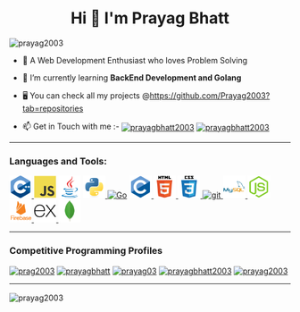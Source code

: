 <h1 align="center">Hi 👋 I'm Prayag Bhatt </h1>

<p align="left"> <img src="https://komarev.com/ghpvc/?username=prayag2003&label=Profile%20views&color=0e75b6&style=flat" alt="prayag2003" /> </p>

- 🎯 A Web Development Enthusiast who loves Problem Solving
- 🌱 I’m currently learning **BackEnd Development and Golang** 
- 🖥️ You can check all my projects @https://github.com/Prayag2003?tab=repositories

- 📫 Get in Touch with me :- <a href="https://linkedin.com/in/prayagbhatt2003" target="blank"><img align="center" src="https://cdn.jsdelivr.net/gh/devicons/devicon/icons/linkedin/linkedin-original.svg" alt="prayagbhatt2003" height="30" width="30" /></a>
<a href="https://twitter.com/prayagbhatt2003" target="blank"><img align="center" src="https://cdn.jsdelivr.net/gh/devicons/devicon/icons/twitter/twitter-original.svg" alt="prayagbhatt2003" height="30" width="30" /></a>
<hr>

<h3 align="left">Languages and Tools:</h3>
<p align="left">
 
<a href="https://www.w3schools.com/cpp/" target="_blank" rel="noreferrer"> <img src="https://raw.githubusercontent.com/devicons/devicon/master/icons/cplusplus/cplusplus-original.svg" alt="cplusplus" width="40" height="40"/> </a>
 <a href="https://developer.mozilla.org/en-US/docs/Web/JavaScript" target="_blank" rel="noreferrer"> <img src="https://raw.githubusercontent.com/devicons/devicon/master/icons/javascript/javascript-original.svg" alt="javascript" width="40" height="40"/></a>
 <a href="https://www.java.com" target="_blank" rel="noreferrer"> <img src="https://raw.githubusercontent.com/devicons/devicon/master/icons/java/java-original.svg" alt="java" width="40" height="40"/></a> 
 <a href="https://www.python.org" target="_blank" rel="noreferrer"> <img src="https://raw.githubusercontent.com/devicons/devicon/master/icons/python/python-original.svg" alt="python" width="40" height="40"/> </a> 
  <a href="https://go.dev/" target="_blank" rel="noreferrer"> <img src="https://cdn.jsdelivr.net/gh/devicons/devicon/icons/go/go-original.svg" alt="Go" width="40" height="40"/></a> 
 <a href="https://www.cprogramming.com/" target="_blank" rel="noreferrer"> <img src="https://raw.githubusercontent.com/devicons/devicon/master/icons/c/c-original.svg" alt="c" width="40" height="40"/> </a> 
 <a href="https://www.w3.org/html/" target="_blank" rel="noreferrer"> <img src="https://raw.githubusercontent.com/devicons/devicon/master/icons/html5/html5-original-wordmark.svg" alt="html5" width="40" height="40"/> </a>
<a href="https://www.w3schools.com/css/" target="_blank" rel="noreferrer"> <img src="https://raw.githubusercontent.com/devicons/devicon/master/icons/css3/css3-original-wordmark.svg" alt="css3" width="40" height="40"/> </a> 
<a href="https://git-scm.com/" target="_blank" rel="noreferrer"> <img src="https://www.vectorlogo.zone/logos/git-scm/git-scm-icon.svg" alt="git" width="40" height="40"/> </a> 
<a href="https://www.mysql.com/" target="_blank" rel="noreferrer"> <img src="https://raw.githubusercontent.com/devicons/devicon/master/icons/mysql/mysql-original-wordmark.svg" alt="mysql" width="40" height="40"/> </a>
  <a href="https://nodejs.org/en" target="_blank" rel="noreferrer"> <img src= "https://raw.githubusercontent.com/devicons/devicon/master/icons/nodejs/nodejs-original.svg" alt="NodeJS" width="40" height="40"/>
</a> 
   <a href="https://firebase.google.com/" target="_blank" rel="noreferrer"> <img src= "https://raw.githubusercontent.com/devicons/devicon/master/icons/firebase/firebase-plain-wordmark.svg" alt="Firebase" width="40" height="40"/>
</a> 
 <a href="https://expressjs.com/" target="_blank" rel="noreferrer"> <img src= "https://raw.githubusercontent.com/devicons/devicon/master/icons/express/express-original.svg" alt="ExpressJS" width="40" height="40"/>
</a> 
<a href="https://www.mongodb.com/" target="_blank" rel="noreferrer"> <img src= "https://raw.githubusercontent.com/devicons/devicon/master/icons/mongodb/mongodb-original.svg" alt="MongoDB" width="40" height="40"/>
</a> 
 <hr>
 
 <h3 align="left">Competitive Programming Profiles</h3>
<p align="left">

<a href="https://codeforces.com/profile/prag2003" target="blank"><img align="center" src="https://raw.githubusercontent.com/rahuldkjain/github-profile-readme-generator/master/src/images/icons/Social/codeforces.svg" alt="prag2003" height="30" width="40" /></a>
<a href="https://www.leetcode.com/prayagbhatt" target="blank"><img align="center" src="https://raw.githubusercontent.com/rahuldkjain/github-profile-readme-generator/master/src/images/icons/Social/leet-code.svg" alt="prayagbhatt" height="30" width="40" /></a>
<a href="https://www.codechef.com/users/prayag03" target="blank"><img align="center" src="https://cdn.jsdelivr.net/npm/simple-icons@3.1.0/icons/codechef.svg" alt="prayag03" height="30" width="40" /></a>
<a href="https://www.hackerrank.com/prayagbhatt2003" target="blank"><img align="center" src="https://raw.githubusercontent.com/rahuldkjain/github-profile-readme-generator/master/src/images/icons/Social/hackerrank.svg" alt="prayagbhatt2003" height="30" width="40" /></a>
<a href="https://auth.geeksforgeeks.org/user/prayag2003" target="blank"><img align="center" src="https://raw.githubusercontent.com/rahuldkjain/github-profile-readme-generator/master/src/images/icons/Social/geeks-for-geeks.svg" alt="prayag2003" height="30" width="40" /></a>
</p>
<hr>
<p><img align="center" src="https://github-readme-streak-stats.herokuapp.com/?user=prayag2003&" alt="prayag2003" /></p>
